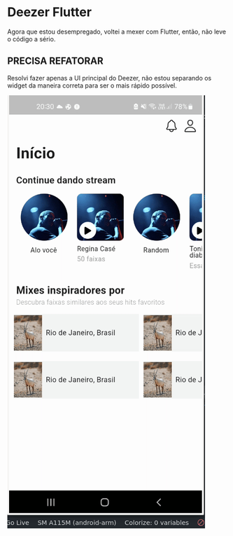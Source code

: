 # Deezer Flutter

Agora que estou desempregado, voltei a mexer com Flutter, então, não leve o código a sério.

## PRECISA REFATORAR

Resolvi fazer apenas a UI principal do Deezer, não estou separando os widget da maneira correta para ser o mais rápido possível.

![](github.gif)
